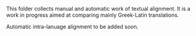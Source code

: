 This folder collects manual and automatic work of textual alignment. It is a work in progress aimed at comparing mainly Greek-Latin translations. 

Automatic intra-lanuage alignment to be added soon. 
